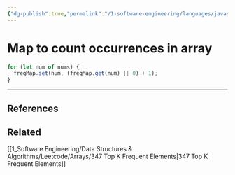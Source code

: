 ```yaml
---
{"dg-publish":true,"permalink":"/1-software-engineering/languages/javascript/map-to-count-occurrences-in-array/","tags":["code/question","code/javascript"],"created":"2023-07-19T06:13:10.524-05:00","updated":"2023-10-05T07:10:10.399-05:00"}
---
```


# Map to count occurrences in array

```javascript
for (let num of nums) {
  freqMap.set(num, (freqMap.get(num) || 0) + 1);
}
```

---
## References

## Related
[[1_Software Engineering/Data Structures & Algorithms/Leetcode/Arrays/347 Top K Frequent Elements\|347 Top K Frequent Elements]]